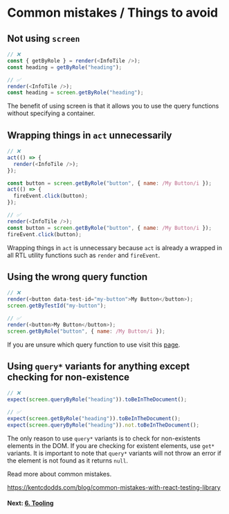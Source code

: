 # Common mistakes / Things to avoid

## Not using `screen`

```js
// ❌
const { getByRole } = render(<InfoTile />);
const heading = getByRole("heading");

// ✅
render(<InfoTile />);
const heading = screen.getByRole("heading");
```

The benefit of using screen is that it allows you to use the query functions without specifying a container.

## Wrapping things in `act` unnecessarily

```js
// ❌
act(() => {
  render(<InfoTile />);
});

const button = screen.getByRole("button", { name: /My Button/i });
act(() => {
  fireEvent.click(button);
});

// ✅
render(<InfoTile />);
const button = screen.getByRole("button", { name: /My Button/i });
fireEvent.click(button);
```

Wrapping things in `act` is unnecessary because `act` is already a wrapped in all RTL utility functions such as `render` and `fireEvent`.

## Using the wrong query function

```js
// ❌
render(<button data-test-id="my-button">My Button</button>);
screen.getByTestId("my-button");

// ✅
render(<button>My Button</button>);
screen.getByRole("button", { name: /My Button/i });
```

If you are unsure which query function to use visit this [page](https://testing-library.com/docs/queries/about/#priority).

## Using `query*` variants for anything except checking for non-existence

```js
// ❌
expect(screen.queryByRole("heading")).toBeInTheDocument();

// ✅
expect(screen.getByRole("heading")).toBeInTheDocument();
expect(screen.queryByRole("heading")).not.toBeInTheDocument();
```

The only reason to use `query*` variants is to check for non-existents elements in the DOM. If you are checking for existent elements, use `get*` variants. It is important to note that `query*` variants will not throw an error if the element is not found as it returns `null`.

Read more about common mistakes.

https://kentcdodds.com/blog/common-mistakes-with-react-testing-library

#### Next: [6. Tooling](../6.tooling/README.md)

